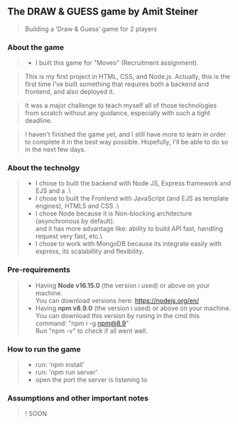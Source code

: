 ## The DRAW & GUESS game  by Amit Steiner
> Building a ‘Draw & Guess’ game for 2 players

### About the game
>* I built this game for "Moveo" (Recruitment assignment).


> This is my first project in HTML, CSS, and Node.js. Actually, this is the first time I've built something that requires both a backend and frontend, and also deployed it.  

> It was a major challenge to teach myself all of those technologies from scratch without any guidance, especially with such a tight deadline.

>I haven't finished the game yet, and I still have more to learn in order to complete it in the best way possible. Hopefully, I'll be able to do so in the next few days.

>

### About the technolgy
>* I chose to built the backend with Node JS, Express framework and EJS and a  .\
>* I chose to built the Frontend with JavaScript (and EJS as template engines), HTML5 and CSS .\
>* I chose Node because it is Non-blocking architecture (asynchronous by default).\
and it has more advantage like: ability to build API fast, handling request very fast, etc.\
>* I chose to work with MongoDB because its integrate easily with express, its scalabillity and flexibility.

### Pre-requirements
>* Having **Node v16.15.0** (the version i used) or above on your machine.\
You can download versions here: https://nodejs.org/en/
>* Having **npm v8.9.0** (the version i used) or above on your machine.\
You can download this version by runing in the cmd this command: "npm i -g npm@8.9"\
Run "npm -v" to check if all went well.

### How to run the game
>* run: 'npm install'
>* run: 'npm run server'
>* open the port the server is listening to


### Assumptions and other important notes

>! SOON

